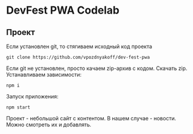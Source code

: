 # DevFest PWA Codelab

## Проект

Если установлен git, то стягиваем исходный код проекта

    git clone https://github.com/vpozdnyakoff/dev-fest-pwa

Если git не установлен, просто качаем zip-архив с кодом. Скачать zip.
Устанавливаем зависимости:

    npm i

Запуск приложения:

    npm start

Проект - небольшой сайт с контентом. В нашем случае - новости. Можно смотреть их и добавлять.